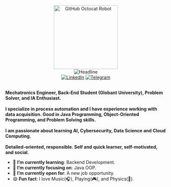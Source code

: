 <div>
    <div align=center>
        <img src="https://www.pngkey.com/png/full/192-1923360_github-octocat-robot.png" alt="GitHub Octocat Robot" height="200">
    </div>
    <div align=center>
        <img src="https://readme-typing-svg.herokuapp.com?color=%236FDA44&size=32&center=true&vCenter=true&width=600&height=50&lines=Hi+there,+I'm+Luis+%F0%9F%91%8B;Mechatronics+Engineer;Back-End+Student(Globant);Problem+Solver;IA+Enthusiast" alt="Headline" />
    </div>
    <div align=center>
        <a href="https://www.linkedin.com/in/luishvic/"><img src="https://img.shields.io/badge/Linkedin-0077b5?style=flat&logo=linkedin" alt="LinkedIn" /></a>
        <a href="https://t.me/Luishervic"><img src="https://img.shields.io/badge/Telegram-0088cc?style=flat&logo=telegram" alt="Telegram" /></a>
    </div>
    <div align=left>
        <br>
        <p>
            <strong>
                Mechatronics Engineer, Back-End Student (Globant University), Problem Solver, and IA Enthusiast.<br><br>
                I specialize in process automation and I have experience working with data acquisition. Good in Java Programming, Object-Oriented           Programming, and Problem Solving skills.<br><br>
                I am passionate about learning AI, Cybersecurity, Data Science and Cloud Computing.<br><br>
                Detailed-oriented, responsible. Self and quick learner, self-motivated, and social.
            </strong>
        </p>
        <ul>
            <li>🌱 <b>I’m currently learning</b>: Backend Development.</li>
            <li>🎯 <b>I’m currently focusing on</b>: Java OOP.</li>
            <li>🤔 <b>I’m currently open for</b>: A new job opportunity.</li>
            <li>😄 <b>Fun fact</b>: I love Music(🎧), Playing(🎮), and Physics(🌌).</li>
        </ul>
</div>

